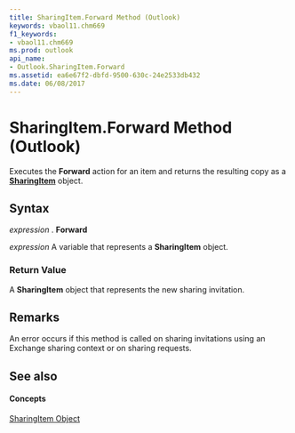 ```yaml
---
title: SharingItem.Forward Method (Outlook)
keywords: vbaol11.chm669
f1_keywords:
- vbaol11.chm669
ms.prod: outlook
api_name:
- Outlook.SharingItem.Forward
ms.assetid: ea6e67f2-dbfd-9500-630c-24e2533db432
ms.date: 06/08/2017
---
```



# SharingItem.Forward Method (Outlook)

Executes the **Forward** action for an item and returns the resulting copy as a **[SharingItem](sharingitem-object-outlook.md)** object.


## Syntax

 _expression_ . **Forward**

 _expression_ A variable that represents a **SharingItem** object.


### Return Value

A **SharingItem** object that represents the new sharing invitation.


## Remarks

An error occurs if this method is called on sharing invitations using an Exchange sharing context or on sharing requests.


## See also


#### Concepts


[SharingItem Object](sharingitem-object-outlook.md)

